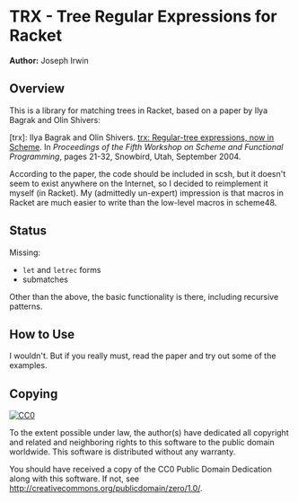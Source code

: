 # TRX - Tree Regular Expressions for Racket

**Author:** Joseph Irwin

## Overview

This is a library for matching trees in Racket, based on a paper by Ilya Bagrak
and Olin Shivers:

[trx]: Ilya Bagrak and Olin Shivers. [trx: Regular-tree expressions, now in Scheme](http://repository.readscheme.org/ftp/papers/sw2004/bagrak.pdf). In *Proceedings of the Fifth Workshop on Scheme and Functional Programming*, pages 21-32, Snowbird, Utah, September 2004.

According to the paper, the code should be included in scsh, but it doesn't seem
to exist anywhere on the Internet, so I decided to reimplement it myself (in
Racket). My (admittedly un-expert) impression is that macros in Racket are much
easier to write than the low-level macros in scheme48.

## Status

Missing:

- `let` and `letrec` forms
- submatches

Other than the above, the basic functionality is there, including recursive patterns.

## How to Use

I wouldn't. But if you really must, read the paper and try out some of the examples.

## Copying

[![CC0](http://i.creativecommons.org/p/zero/1.0/88x31.png)](http://creativecommons.org/publicdomain/zero/1.0/)

To the extent possible under law, the author(s) have dedicated all copyright
and related and neighboring rights to this software to the public domain
worldwide. This software is distributed without any warranty.

You should have received a copy of the CC0 Public Domain Dedication along with
this software. If not, see <http://creativecommons.org/publicdomain/zero/1.0/>.

